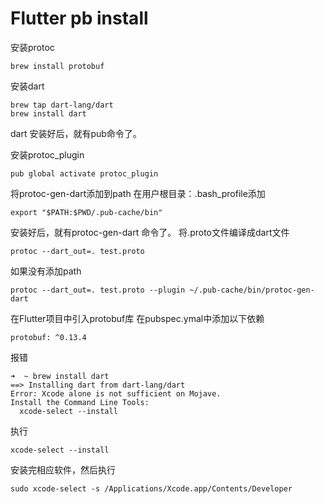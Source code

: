 # Flutter pb install

安装protoc

```
brew install protobuf
```



安装dart

```
brew tap dart-lang/dart
brew install dart
```

dart 安装好后，就有pub命令了。

安装protoc_plugin

```
pub global activate protoc_plugin
```

将protoc-gen-dart添加到path
在用户根目录：.bash_profile添加

```
export "$PATH:$PWD/.pub-cache/bin"
```

安装好后，就有protoc-gen-dart 命令了。
将.proto文件编译成dart文件

```
protoc --dart_out=. test.proto
```

如果没有添加path

```
protoc --dart_out=. test.proto --plugin ~/.pub-cache/bin/protoc-gen-dart
```

在Flutter项目中引入protobuf库
在pubspec.ymal中添加以下依赖

```
protobuf: ^0.13.4
```


报错
```
➜  ~ brew install dart
==> Installing dart from dart-lang/dart
Error: Xcode alone is not sufficient on Mojave.
Install the Command Line Tools:
  xcode-select --install
```

执行

`
xcode-select --install
`

安装完相应软件，然后执行

`
sudo xcode-select -s /Applications/Xcode.app/Contents/Developer
`